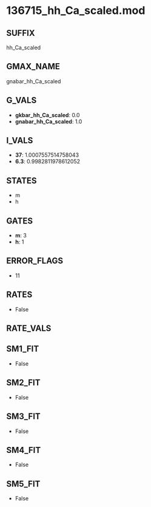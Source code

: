 # 136715_hh_Ca_scaled.mod

## SUFFIX

hh_Ca_scaled

## GMAX_NAME

gnabar_hh_Ca_scaled

## G_VALS

- **gkbar_hh_Ca_scaled**: 0.0
- **gnabar_hh_Ca_scaled**: 1.0

## I_VALS

- **37**: 1.0007557514758043
- **6.3**: 0.9982811978612052

## STATES

- m
- h

## GATES

- **m**: 3
- **h**: 1

## ERROR_FLAGS

- 11

## RATES

- False

## RATE_VALS


## SM1_FIT

- False

## SM2_FIT

- False

## SM3_FIT

- False

## SM4_FIT

- False

## SM5_FIT

- False

